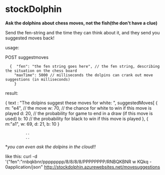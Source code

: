 stockDolphin
============

**Ask the dolphins about chess moves, not the fish(the don't have a clue)**

Send the fen-string and the time they can think about it, and they send you suggested moves back!


usage:

POST suggestmoves

      {  "fen": "the fen string goes here", // the fen string, describing the situation on the chess board
        "maxTime": 5000 // milliseconds the dolpins can crank out move suggestions (in milliseconds)
        }
        
result:

{ 
  text : "The dolpins suggest these moves for white: ",
  suggestedMoves[
        { m: "e4", // the move
          w: 70, // the chance for white to win if this move is played
          d: 20, // the probability for game to end in a draw (if this move is used)
          b: 10  // the probability for black to win if this move is played
          },
          {
             m:"a1",
             w: 69,
             d: 21,
             b: 10
             }
             
             ..
             ..
             
**you can even ask the dolpins in the cloud!!*

like this: curl -d '{"fen":"rnbqkbnr/pppppppp/8/8/8/8/PPPPPPPP/RNBQKBNR w KQkq - 0application/json" http://stockdolphin.azurewebsites.net/movesuggestions

